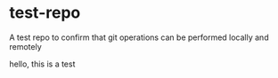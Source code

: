 # test-repo
A test repo to confirm that git operations can be performed locally and remotely

hello, this is a test